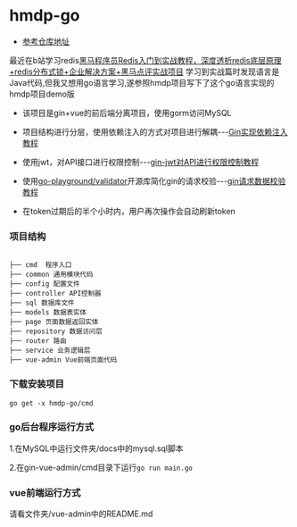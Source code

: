 # hmdp-go
* [参考仓库地址](https://hmdp-go)

最近在b站学习redis[黑马程序员Redis入门到实战教程，深度透析redis底层原理+redis分布式锁+企业解决方案+黑马点评实战项目](https://www.bilibili.com/video/BV1cr4y1671t?p=25&vd_source=d4c7ab0b2bf2d254f64ccd5ee3bbbdfd)
学习到实战篇时发现语言是Java代码,但我又想用go语言学习,遂参照hmdp项目写下了这个go语言实现的hmdp项目demo版

* 该项目是gin+vue的前后端分离项目，使用gorm访问MySQL

* 项目结构进行分层，使用依赖注入的方式对项目进行解耦---[Gin实现依赖注入教程](https://www.cnblogs.com/FireworksEasyCool/p/11805148.html)

* 使用jwt，对API接口进行权限控制---[gin-jwt对API进行权限控制教程](https://www.cnblogs.com/FireworksEasyCool/p/11455834.html)

* 使用[go-playground/validator](https://github.com/go-playground/validator)开源库简化gin的请求校验---[gin请求数据校验教程](https://www.cnblogs.com/FireworksEasyCool/p/12794311.html)

* 在token过期后的半个小时内，用户再次操作会自动刷新token

### 项目结构

<pre><code>
├── cmd  程序入口
├── common 通用模块代码
├── config 配置文件
├── controller API控制器
├── sql 数据库文件
├── models 数据表实体
├── page 页面数据返回实体
├── repository 数据访问层
├── router 路由
├── service 业务逻辑层
├── vue-admin Vue前端页面代码
</code></pre>

### 下载安装项目
`go get -x hmdp-go/cmd`

### go后台程序运行方式

1.在MySQL中运行文件夹/docs中的mysql.sql脚本

2.在gin-vue-admin/cmd目录下运行`go run main.go`

### vue前端运行方式

请看文件夹/vue-admin中的README.md
